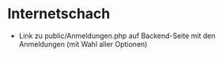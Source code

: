 # Internetschach

* Link zu public/Anmeldungen.php auf Backend-Seite mit den Anmeldungen (mit Wahl aller Optionen)
